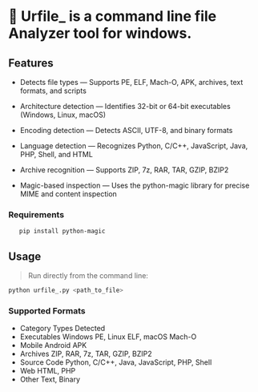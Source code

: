 # 🧠 Urfile_ is a command line file Analyzer tool for windows.

## Features

- Detects file types — Supports PE, ELF, Mach-O, APK, archives, text formats, and scripts

- Architecture detection — Identifies 32-bit or 64-bit executables (Windows, Linux, macOS)

- Encoding detection — Detects ASCII, UTF-8, and binary formats

- Language detection — Recognizes Python, C/C++, JavaScript, Java, PHP, Shell, and HTML

- Archive recognition — Supports ZIP, 7z, RAR, TAR, GZIP, BZIP2

- Magic-based inspection — Uses the python-magic library for precise MIME and content inspection

### Requirements 
```bash
   pip install python-magic
```

## Usage
> Run directly from the command line:
``` bash  
python urfile_.py <path_to_file>
```
### Supported Formats
- Category	Types Detected
- Executables	Windows PE, Linux ELF, macOS Mach-O
- Mobile	Android APK
- Archives	ZIP, RAR, 7z, TAR, GZIP, BZIP2
- Source Code	Python, C/C++, Java, JavaScript, PHP, Shell
- Web	HTML, PHP
- Other	Text, Binary
